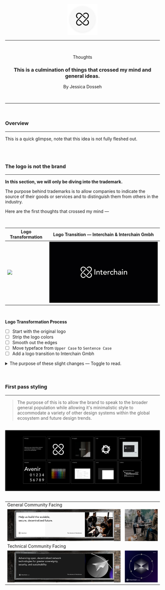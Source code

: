 <div align="center">
  <img src="./assets/Interchain-icon.png" width="100" height="100" />
  
  <hr/>
  
  <br/>
  <p> Thoughts </p>
  <h3> This is a culmination of things that crossed my mind and general ideas.  </h3>
  <p> By Jessica Dosseh </p>
  <br/>
</div>

<hr/>

<br/>


### Overview

---

This is a quick glimpse, note that this idea is not fully fleshed out. 

<br/>
<br/>

### The logo is not the brand

---

**In this section, we will only be diving into the trademark.**

The purpose behind trademarks is to allow companies to indicate the source of their goods or services and to distinguish them from others in the industry.

Here are the first thoughts that crossed my mind —


<br/>


| Logo Transformation                                        | Logo Transition — Interchain & Interchain Gmbh         |
| ---------------------------------------------------------- | ------------------------------------------------------ |
| <img src="./assets/Logo_Transformation.gif" width="500" /> | <img src="./assets/Logo_Transition.gif" width="700" /> |


<br/>


**Logo Transformation Process**

- [ ] Start with the original logo
- [ ] Strip the logo colors
- [ ] Smooth out the edges
- [ ] Move typeface from `Upper Case` to `Sentence Case`
- [ ] Add a logo transition to Interchain Gmbh

<details>
  <summary> The purpose of these slight changes — Toggle to read. </summary>
  <br/>
  
  <h6> I don't think there is anything wrong with the original logo, but I think it could be a bit more refined. </h6>

  <br/>

  <h6> Strip the logo colors </h6>
  <p>A multicolored logo isn't an impossible design system strategy, but personally, I would say move away from the logo color shelf and instead used color to accent components of the design system.</p>
  <p>If Interchain were a singular product, I would say it wouldn't matter either way, but because Interchain is a foundation, I think having a cleaner enterprise look would be more suitable.</p>
  <img src="color_logo.png" width="300"/>

  <br/>

  <h6> Smooth out the edges</h6>
  <p>I know that it may seem like there is no difference; however, this change is simply to make the logo cleaner and slightly more refined by utilizing white space. Breathing air into the logo.</p>

  <br/>

  <h6> Move typeface from `Upper case` to `Sentence case`  </h6>
  <p>This is my own personal opinion but the upper case typeface gives the logo an outdated look — however upper case can be use if you were trying to give the brand a high end premium look by adding more white space between the letters. </p>
  <p>For this particular brand I think that Sentence case is the way to go because it gives it a modern and timeless look.</p>

  <br/>

  <h6> Add a logo transition to Interchain Gmbh </h6>
  <p>The logo transition for Interchain GmbH gives GmbH it's own identity space while still being fully part of Interchain. </p>

</details>

<br/>
<br/>

### First pass styling

---

> The purpose of this is to allow the brand to speak to the broader general population while allowing it's minimalistic style to accommodate a variety of other design systems within the global ecosystem and future design trends.


<br/>


<div align="center">
  <img src="./assets/General_Styling.png" alt="General Styling"/>
</div>

<br/>


|                                                                   |                                                                     |
| ----------------------------------------------------------------- | ------------------------------------------------------------------- |
| General Community Facing                                          |                                                                     |
| <img src="./assets/General_Community_Facing.png" width="900" />   | <img src="./assets/General_Community_Facing_B.png" width="300" />   |
| Technical Community Facing                                        |                                                                     |
| <img src="./assets/Technical_Community_Facing.png" width="900" /> | <img src="./assets/Technical_Community_Facing_B.png" width="300" /> |

<br/>
<br/>
